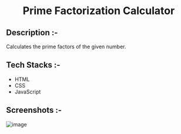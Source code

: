 # <p align="center">Prime Factorization Calculator</p>

## Description :-

Calculates the prime factors of the given number.

## Tech Stacks :-

- HTML
- CSS
- JavaScript

## Screenshots :-

![image](https://github.com/Rakesh9100/CalcDiverse/assets/73993775/aac62bf5-345c-44a0-b56d-4a6f8e06eda0)
